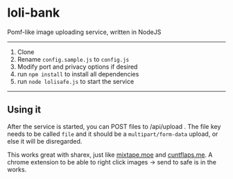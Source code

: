 # loli-bank
Pomf-like image uploading service, written in NodeJS

---
1. Clone
2. Rename `config.sample.js` to `config.js`
3. Modify port and privacy options if desired
4. run `npm install` to install all dependencies
5. run `node lolisafe.js` to start the service

---
## Using it
After the service is started, you can POST files to /api/upload . The file key needs to be called `file` and it should be a `multipart/form-data` upload, or else it will be disregarded.

This works great with sharex, just like [mixtape.moe](https://mixtape.moe) and [cuntflaps.me](https://cuntflaps.me).
A chrome extension to be able to right click images -> send to safe is in the works.